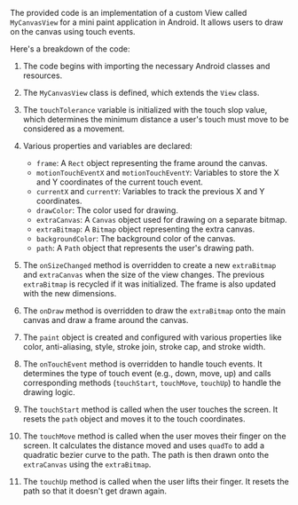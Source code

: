 The provided code is an implementation of a custom View called `MyCanvasView` for a mini paint application in Android. It allows users to draw on the canvas using touch events.

Here's a breakdown of the code:

1. The code begins with importing the necessary Android classes and resources.

2. The `MyCanvasView` class is defined, which extends the `View` class.

3. The `touchTolerance` variable is initialized with the touch slop value, which determines the minimum distance a user's touch must move to be considered as a movement.

4. Various properties and variables are declared:
   - `frame`: A `Rect` object representing the frame around the canvas.
   - `motionTouchEventX` and `motionTouchEventY`: Variables to store the X and Y coordinates of the current touch event.
   - `currentX` and `currentY`: Variables to track the previous X and Y coordinates.
   - `drawColor`: The color used for drawing.
   - `extraCanvas`: A `Canvas` object used for drawing on a separate bitmap.
   - `extraBitmap`: A `Bitmap` object representing the extra canvas.
   - `backgroundColor`: The background color of the canvas.
   - `path`: A `Path` object that represents the user's drawing path.

5. The `onSizeChanged` method is overridden to create a new `extraBitmap` and `extraCanvas` when the size of the view changes. The previous `extraBitmap` is recycled if it was initialized. The frame is also updated with the new dimensions.

6. The `onDraw` method is overridden to draw the `extraBitmap` onto the main canvas and draw a frame around the canvas.

7. The `paint` object is created and configured with various properties like color, anti-aliasing, style, stroke join, stroke cap, and stroke width.

8. The `onTouchEvent` method is overridden to handle touch events. It determines the type of touch event (e.g., down, move, up) and calls corresponding methods (`touchStart`, `touchMove`, `touchUp`) to handle the drawing logic.

9. The `touchStart` method is called when the user touches the screen. It resets the `path` object and moves it to the touch coordinates.

10. The `touchMove` method is called when the user moves their finger on the screen. It calculates the distance moved and uses `quadTo` to add a quadratic bezier curve to the path. The path is then drawn onto the `extraCanvas` using the `extraBitmap`.

11. The `touchUp` method is called when the user lifts their finger. It resets the path so that it doesn't get drawn again.

